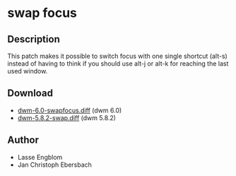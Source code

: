 # swap focus

## Description

This patch makes it possible to switch focus with one single shortcut (alt-s) instead of having to think if you should use alt-j or alt-k for reaching the last used window.

## Download

 * [dwm-6.0-swapfocus.diff](dwm-6.0-swapfocus.diff) (dwm 6.0)
 * [dwm-5.8.2-swap.diff](dwm-5.8.2-swap.diff) (dwm 5.8.2)

## Author

 * Lasse Engblom
 * Jan Christoph Ebersbach
